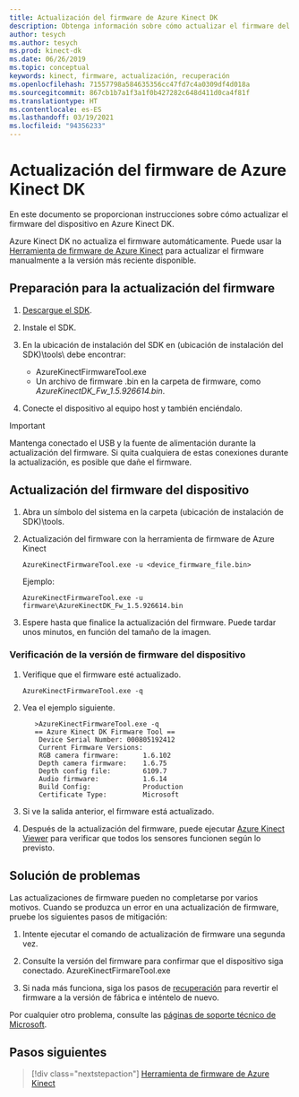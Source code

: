 ```yaml
---
title: Actualización del firmware de Azure Kinect DK
description: Obtenga información sobre cómo actualizar el firmware del dispositivo Azure Kinect DK mediante la herramienta de firmware de Azure Kinect.
author: tesych
ms.author: tesych
ms.prod: kinect-dk
ms.date: 06/26/2019
ms.topic: conceptual
keywords: kinect, firmware, actualización, recuperación
ms.openlocfilehash: 71557798a584635356cc47fd7c4a0309df4d018a
ms.sourcegitcommit: 867cb1b7a1f3a1f0b427282c648d411d0ca4f81f
ms.translationtype: HT
ms.contentlocale: es-ES
ms.lasthandoff: 03/19/2021
ms.locfileid: "94356233"
---
```

# <a name="update-azure-kinect-dk-firmware"></a>Actualización del firmware de Azure Kinect DK

En este documento se proporcionan instrucciones sobre cómo actualizar el firmware del dispositivo en Azure Kinect DK.

Azure Kinect DK no actualiza el firmware automáticamente. Puede usar la [Herramienta de firmware de Azure Kinect](azure-kinect-firmware-tool.md) para actualizar el firmware manualmente a la versión más reciente disponible.

## <a name="prepare-for-firmware-update"></a>Preparación para la actualización del firmware

1. [Descargue el SDK](sensor-sdk-download.md).
2. Instale el SDK.
3. En la ubicación de instalación del SDK en (ubicación de instalación del SDK)\tools\ debe encontrar:

    - AzureKinectFirmwareTool.exe
    - Un archivo de firmware .bin en la carpeta de firmware, como *AzureKinectDK_Fw_1.5.926614.bin*.

4. Conecte el dispositivo al equipo host y también enciéndalo.

> [!IMPORTANT]
> Mantenga conectado el USB y la fuente de alimentación durante la actualización del firmware. Si quita cualquiera de estas conexiones durante la actualización, es posible que dañe el firmware.

## <a name="update-device-firmware"></a>Actualización del firmware del dispositivo

1. Abra un símbolo del sistema en la carpeta (ubicación de instalación de SDK)\tools\.
2. Actualización del firmware con la herramienta de firmware de Azure Kinect

    `AzureKinectFirmwareTool.exe -u <device_firmware_file.bin>`

    Ejemplo:

    `AzureKinectFirmwareTool.exe -u firmware\AzureKinectDK_Fw_1.5.926614.bin`

3. Espere hasta que finalice la actualización del firmware. Puede tardar unos minutos, en función del tamaño de la imagen.

### <a name="verify-device-firmware-version"></a>Verificación de la versión de firmware del dispositivo

1. Verifique que el firmware esté actualizado.

    `AzureKinectFirmwareTool.exe -q`

2. Vea el ejemplo siguiente.

    ```console
       >AzureKinectFirmwareTool.exe -q
       == Azure Kinect DK Firmware Tool ==
        Device Serial Number: 000805192412
        Current Firmware Versions:
        RGB camera firmware:      1.6.102
        Depth camera firmware:    1.6.75
        Depth config file:        6109.7
        Audio firmware:           1.6.14
        Build Config:             Production
        Certificate Type:         Microsoft
    ```

3. Si ve la salida anterior, el firmware está actualizado.

4. Después de la actualización del firmware, puede ejecutar [Azure Kinect Viewer](azure-kinect-viewer.md) para verificar que todos los sensores funcionen según lo previsto.

## <a name="troubleshooting"></a>Solución de problemas

Las actualizaciones de firmware pueden no completarse por varios motivos. Cuando se produzca un error en una actualización de firmware, pruebe los siguientes pasos de mitigación:

1. Intente ejecutar el comando de actualización de firmware una segunda vez.

2. Consulte la versión del firmware para confirmar que el dispositivo siga conectado.        AzureKinectFirmareTool.exe

3. Si nada más funciona, siga los pasos de [recuperación](https://support.microsoft.com/help/4494277/reset-azure-kinect-dk) para revertir el firmware a la versión de fábrica e inténtelo de nuevo.

Por cualquier otro problema, consulte las [páginas de soporte técnico de Microsoft](./index.yml).

## <a name="next-steps"></a>Pasos siguientes

> [!div class="nextstepaction"]
>[Herramienta de firmware de Azure Kinect](azure-kinect-firmware-tool.md)